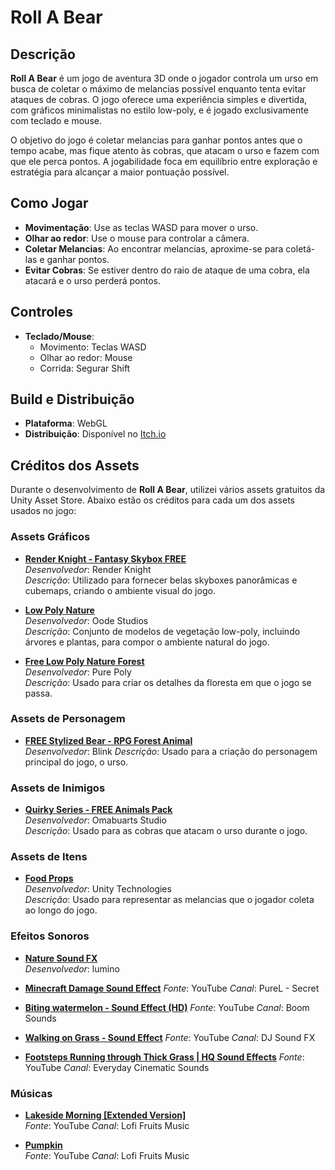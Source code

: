 # Roll A Bear

## Descrição

**Roll A Bear** é um jogo de aventura 3D onde o jogador controla um urso em busca de coletar o máximo de melancias possível enquanto tenta evitar ataques de cobras. O jogo oferece uma experiência simples e divertida, com gráficos minimalistas no estilo low-poly, e é jogado exclusivamente com teclado e mouse.

O objetivo do jogo é coletar melancias para ganhar pontos antes que o tempo acabe, mas fique atento às cobras, que atacam o urso e fazem com que ele perca pontos. A jogabilidade foca em equilíbrio entre exploração e estratégia para alcançar a maior pontuação possível.

## Como Jogar

- **Movimentação**: Use as teclas WASD para mover o urso.
- **Olhar ao redor**: Use o mouse para controlar a câmera.
- **Coletar Melancias**: Ao encontrar melancias, aproxime-se para coletá-las e ganhar pontos.
- **Evitar Cobras**: Se estiver dentro do raio de ataque de uma cobra, ela atacará e o urso perderá pontos.

## Controles

- **Teclado/Mouse**:
  - Movimento: Teclas WASD
  - Olhar ao redor: Mouse
  - Corrida: Segurar Shift

## Build e Distribuição

- **Plataforma**: WebGL
- **Distribuição**: Disponível no [Itch.io](https://itch.io)

## Créditos dos Assets

Durante o desenvolvimento de **Roll A Bear**, utilizei vários assets gratuitos da Unity Asset Store. Abaixo estão os créditos para cada um dos assets usados no jogo:

### Assets Gráficos

- **[Render Knight - Fantasy Skybox FREE](https://assetstore.unity.com/packages/2d/textures-materials/sky/fantasy-skybox-free-18353)**  
  *Desenvolvedor*: Render Knight  
  *Descrição*: Utilizado para fornecer belas skyboxes panorâmicas e cubemaps, criando o ambiente visual do jogo.

- **[Low Poly Nature](https://assetstore.unity.com/packages/3d/environments/low-poly-nature-260306)**  
  *Desenvolvedor*: Oode Studios  
  *Descrição*: Conjunto de modelos de vegetação low-poly, incluindo árvores e plantas, para compor o ambiente natural do jogo.

- **[Free Low Poly Nature Forest](https://assetstore.unity.com/packages/3d/environments/landscapes/free-low-poly-nature-forest-205742)**  
  *Desenvolvedor*: Pure Poly  
  *Descrição*: Usado para criar os detalhes da floresta em que o jogo se passa.

### Assets de Personagem

- **[FREE Stylized Bear - RPG Forest Animal](https://assetstore.unity.com/packages/3d/characters/animals/free-stylized-bear-rpg-forest-animal-228910)**  
  *Desenvolvedor*: Blink
  *Descrição*: Usado para a criação do personagem principal do jogo, o urso.

### Assets de Inimigos

- **[Quirky Series - FREE Animals Pack](https://assetstore.unity.com/packages/3d/characters/animals/quirky-series-free-animals-pack-178235)**  
  *Desenvolvedor*: Omabuarts Studio  
  *Descrição*: Usado para as cobras que atacam o urso durante o jogo.

### Assets de Itens

- **[Food Props](https://assetstore.unity.com/packages/3d/food-props-163295)**  
  *Desenvolvedor*: Unity Technologies  
  *Descrição*: Usado para representar as melancias que o jogador coleta ao longo do jogo.

### Efeitos Sonoros

- **[Nature Sound FX](https://assetstore.unity.com/packages/audio/sound-fx/nature-sound-fx-180413)**  
  *Desenvolvedor*: lumino

- **[Minecraft Damage Sound Effect](https://www.youtube.com/watch?v=WRInCg_uOWg)**
  *Fonte*: YouTube
  *Canal*: PureL - Secret

- **[Biting watermelon - Sound Effect (HD)](https://www.youtube.com/watch?v=ZGII9meW8I8)**
  *Fonte*: YouTube
  *Canal*: Boom Sounds

- **[Walking on Grass - Sound Effect](https://www.youtube.com/watch?v=4eVmKIfZFpY)**
  *Fonte*: YouTube
  *Canal*: DJ Sound FX

- **[Footsteps Running through Thick Grass | HQ Sound Effects](https://www.youtube.com/watch?v=Y0Lfzn63GZE)**
  *Fonte*: YouTube
  *Canal*: Everyday Cinematic Sounds

### Músicas

- **[Lakeside Morning [Extended Version]](https://www.youtube.com/watch?v=Zq4p6s1ZSOE)**  
  *Fonte*: YouTube
  *Canal*: Lofi Fruits Music

- **[Pumpkin](https://www.youtube.com/watch?v=f0sGYlSmDuM)**    
  *Fonte*: YouTube
  *Canal*: Lofi Fruits Music